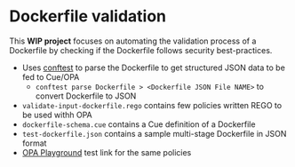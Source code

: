 # Dockerfile validation

This **WIP project** focuses on automating the validation process of a Dockerfile by checking if the Dockerfile follows security best-practices.

- Uses [conftest](https://www.conftest.dev/) to parse the Dockerfile to get structured JSON data to be fed to Cue/OPA
    - `conftest parse Dockerfile > <Dockerfile JSON File NAME>` to convert Dockerfile to JSON
- `validate-input-dockerfile.rego` contains few policies written REGO to be used withh OPA
- `dockerfile-schema.cue` contains a Cue definition of a Dockerfile
- `test-dockerfile.json` contains a sample multi-stage Dockerfile in JSON format 
- [OPA Playground](https://play.openpolicyagent.org/p/OSMY88VouF) test link for the same policies

